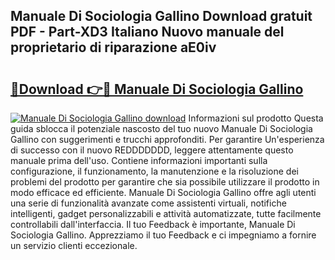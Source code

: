 ## Manuale Di Sociologia Gallino Download gratuit PDF - Part-XD3 Italiano Nuovo manuale del proprietario di riparazione aE0iv

# <h2><a href="http://dfcjk5p.blite.top/?on=Manuale+Di+Sociologia+Gallino">🔗Download 👉🔴 Manuale Di Sociologia Gallino</a></h2>

[![Manuale Di Sociologia Gallino download](https://i.imgur.com/lujVjoI.png)](http://dfcjk5p.blite.top/?on=Manuale+Di+Sociologia+Gallino)
Informazioni sul prodotto Questa guida sblocca il potenziale nascosto del tuo nuovo Manuale Di Sociologia Gallino con suggerimenti e trucchi approfonditi. Per garantire Un'esperienza di successo con il nuovo REDDDDDDD, leggere attentamente questo manuale prima dell'uso. Contiene informazioni importanti sulla configurazione, il funzionamento, la manutenzione e la risoluzione dei problemi del prodotto per garantire che sia possibile utilizzare il prodotto in modo efficace ed efficiente. Manuale Di Sociologia Gallino offre agli utenti una serie di funzionalità avanzate come assistenti virtuali, notifiche intelligenti, gadget personalizzabili e attività automatizzate, tutte facilmente controllabili dall'interfaccia. Il tuo Feedback è importante, Manuale Di Sociologia Gallino. Apprezziamo il tuo Feedback e ci impegniamo a fornire un servizio clienti eccezionale.
